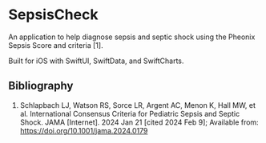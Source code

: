# SepsisCheck

An application to help diagnose sepsis and septic shock using the Pheonix Sepsis Score and criteria [1].

Built for iOS with SwiftUI, SwiftData, and SwiftCharts.

## Bibliography
1. Schlapbach LJ, Watson RS, Sorce LR, Argent AC, Menon K, Hall MW, et al. International Consensus Criteria for Pediatric Sepsis and Septic Shock. JAMA [Internet]. 2024 Jan 21 [cited 2024 Feb 9]; Available from: https://doi.org/10.1001/jama.2024.0179
